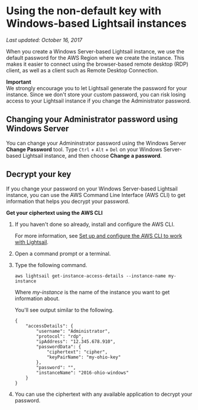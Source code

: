 # Using the non\-default key with Windows\-based Lightsail instances<a name="use-non-default-key-with-windows-based-instance-in-lightsail"></a>

 *Last updated: October 16, 2017* 

When you create a Windows Server\-based Lightsail instance, we use the default password for the AWS Region where we create the instance\. This makes it easier to connect using the browser\-based remote desktop \(RDP\) client, as well as a client such as Remote Desktop Connection\. 

**Important**  
We strongly encourage you to let Lightsail generate the password for your instance\. Since we don't store your custom password, you can risk losing access to your Lightsail instance if you change the Administrator password\.

## Changing your Administrator password using Windows Server<a name="changing-your-password-using-windows"></a>

You can change your Admininstrator password using the Windows Server **Change Password** tool\. Type `Ctrl` \+ `Alt` \+ `Del` on your Windows Server\-based Lightsail instance, and then choose **Change a password**\.

## Decrypt your key<a name="decrypt-password-using-cyphertext-and-cli"></a>

If you change your password on your Windows Server\-based Lightsail instance, you can use the AWS Command Line Interface \(AWS CLI\) to get information that helps you decrypt your password\.

**Get your ciphertext using the AWS CLI**

1. If you haven't done so already, install and configure the AWS CLI\.

   For more information, see [Set up and configure the AWS CLI to work with Lightsail](lightsail-how-to-set-up-and-configure-aws-cli.md)\.

1. Open a command prompt or a terminal\.

1. Type the following command\.

   ```
   aws lightsail get-instance-access-details --instance-name my-instance
   ```

   Where *my\-instance* is the name of the instance you want to get information about\.

   You'll see output similar to the following\.

   ```
   {
       "accessDetails": {
           "username": "Administrator",
           "protocol": "rdp",
           "ipAddress": "12.345.678.910",
           "passwordData": {
               "ciphertext": "cipher",
               "keyPairName": "my-ohio-key"
           },
           "password": "",
           "instanceName": "2016-ohio-windows"
       }
   }
   ```

1. You can use the ciphertext with any available application to decrypt your password\.